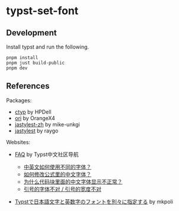 # typst-set-font

## Development

Install typst and run the following.

```shell
pnpm install
pnpm just build-public
pnpm dev
```

## References

<!-- The following are used by SeeAlso.vue -->

Packages:

- [ctyp](https://github.com/HPDell/ctyp/tree/6ad2953f8f942cd16ceae29668ece30622e03ed0)
  by HPDell
- [ori](https://typst.app/universe/package/ori/0.2.2/)
  by OrangeX4
- [jastylest-zh](https://typst.app/universe/package/jastylest-zh/0.1.1/)
  by mike-unkgi
- [jastylest](https://typst.app/universe/package/jastylest/0.1.1/)
  by raygo

Websites:

- [FAQ](https://typst-doc-cn.github.io/guide/FAQ.html)
  by Typst中文社区导航
  - [中英文如何使用不同的字体？](https://typst-doc-cn.github.io/guide/FAQ/lang-fonts.html)
  - [如何修改公式里的中文字体？](https://typst-doc-cn.github.io/guide/FAQ/equation-chinese-font.html)
  - [为什么代码块里面的中文字体显示不正常？](https://typst-doc-cn.github.io/guide/FAQ/chinese-in-raw.html)
  - [引号的字体不对 / 引号的宽度不对](https://typst-doc-cn.github.io/guide/FAQ/smartquote-font.html)

- [Typstで日本語文字と英数字のフォントを別々に指定する](https://zenn.dev/mkpoli/articles/6234c1d2a595bd)
  by mkpoli
